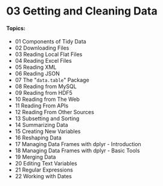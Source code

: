 # 03 Getting and Cleaning Data

#### Topics:

- 01 Components of Tidy Data
- 02 Downloading Files
- 03 Reading Local Flat Files
- 04 Reading Excel Files
- 05 Reading XML
- 06 Reading JSON
- 07 The "`data.table`" Package
- 08 Reading from MySQL
- 09 Reading from HDF5
- 10 Reading from The Web
- 11 Reading From APIs
- 12 Reading From Other Sources
- 13 Subsetting and Sorting
- 14 Summarizing Data
- 15 Creating New Variables
- 16 Reshaping Data
- 17 Managing Data Frames with dplyr - Introduction
- 18 Managing Data Frames with dplyr - Basic Tools
- 19 Merging Data
- 20 Editing Text Variables
- 21 Regular Expressions
- 22 Working with Dates
